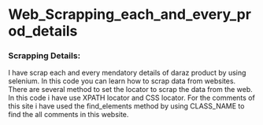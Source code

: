 # Web_Scrapping_each_and_every_prod_details

### Scrapping Details: 
I have scrap each and every mendatory details of daraz product by using selenium. In this code you can learn how to scrap data from websites. 
There are several method to set the locator to scrap the data from the web. In this code i have use XPATH locator and CSS locator.
For the comments of this site i have used the find_elements method by using CLASS_NAME to find the all comments in this website.
